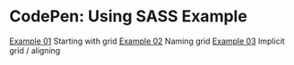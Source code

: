 # CodePen: Using SASS Example

[Example 01](https://codepen.io/anon/pen/RvVxad) Starting with grid
[Example 02](https://codepen.io/anon/pen/jdmZqZ) Naming grid
[Example 03](https://codepen.io/anon/pen/rPmdaN) Implicit grid / aligning